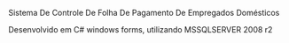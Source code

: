 Sistema De Controle De Folha De Pagamento De Empregados Domésticos
                                      
Desenvolvido em C# windows forms, utilizando MSSQLSERVER 2008 r2